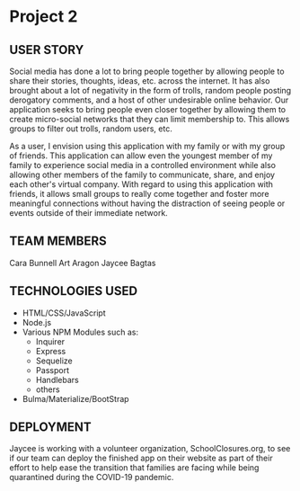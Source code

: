 
# Project 2

## USER STORY
Social media has done a lot to bring people together by allowing people to share their stories, thoughts, ideas, etc. across the internet. It has also brought about a lot of negativity in the form of trolls, random people posting derogatory comments, and a host of other undesirable online behavior. Our application seeks to bring people even closer together by allowing them to create micro-social networks that they can limit membership to. This allows groups to filter out trolls, random users, etc. 

As a user, I envision using this application with my family or with my group of friends. This application can allow even the youngest member of my family to experience social media in a controlled environment while also allowing other members of the family to communicate, share, and enjoy each other's virtual company. With regard to using this application with friends, it allows small groups to really come together and foster more meaningful connections without having the distraction of seeing people or events outside of their immediate network.

## TEAM MEMBERS
Cara Bunnell
Art Aragon
Jaycee Bagtas

## TECHNOLOGIES USED
* HTML/CSS/JavaScript
* Node.js
* Various NPM Modules such as:
    * Inquirer
    * Express
    * Sequelize
    * Passport
    * Handlebars
    * others
* Bulma/Materialize/BootStrap

## DEPLOYMENT
Jaycee is working with a volunteer organization, SchoolClosures.org, to see if our team can deploy the finished app on their website as part of their effort to help ease the transition that families are facing while being quarantined during the COVID-19 pandemic.
